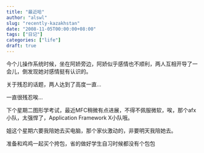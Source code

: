```yaml
---
title: "最近哈"
author: "alswl"
slug: "recently-kazakhstan"
date: "2008-11-05T00:00:00+08:00"
tags: ["日记"]
categories: ["life"]
draft: true
---
```


今个儿操作系统时候，坐在阿娇旁边，阿娇似乎感情也不顺利，两人互相开导了一会儿，倒发现她对感情挺有认识的。

关于残忍的话题，两人达到了高度一直...

一直很残忍唉...

下个星期二图形学考试，最近MFC稍微有点进展，不得不佩服微软，唉，那个afx小队，太强悍了，Application Framework X小队哦。

姐这个星期六要我陪她去买电脑，那个家伙激动的，非要明天我陪她去。

准备和鸡鸡一起买个挎包，省的做好学生自习时候都没有个包包
